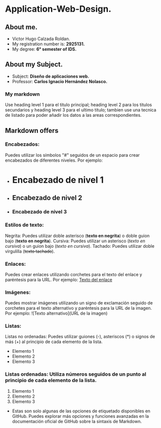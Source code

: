 # Application-Web-Design.
## About me.
- Victor Hugo Calzada Roldan.
- My registration number is: **2925131.**
- My degree: **6° semester of IDS.**

## About my Subject.
- Subject: **Diseño de aplicaciones web.**
- Professor: **Carlos Ignacio Hernández Nolasco.**
### My markdown
Use heading level 1 para el titulo principal; heading level 2 para los titulos secundarios y heading level 3 para el ultimo titulo; tambien use una tecnica de listado para poder añadir los datos a las areas correspondientes.
## Markdown offers
### Encabezados:
Puedes utilizar los símbolos "#" seguidos de un espacio para crear encabezados de diferentes niveles. Por ejemplo:
- # Encabezado de nivel 1
- ## Encabezado de nivel 2
- ### Encabezado de nivel 3


### Estilos de texto:
Negrita: Puedes utilizar doble asterisco (**texto en negrita**) o doble guion bajo (__texto en negrita__).
Cursiva: Puedes utilizar un asterisco (*texto en cursiva*) o un guion bajo (_texto en cursiva_).
Tachado: Puedes utilizar doble virgulilla (~~texto tachado~~).

### Enlaces:
Puedes crear enlaces utilizando corchetes para el texto del enlace y paréntesis para la URL. Por ejemplo:
[Texto del enlace](URL)


### Imágenes:
Puedes mostrar imágenes utilizando un signo de exclamación seguido de corchetes para el texto alternativo y paréntesis para la URL de la imagen. Por ejemplo:
![Texto alternativo](URL de la imagen)


### Listas:
Listas no ordenadas: Puedes utilizar guiones (-), asteriscos (*) o signos de más (+) al principio de cada elemento de la lista.
- Elemento 1
- Elemento 2
- Elemento 3

### Listas ordenadas: Utiliza números seguidos de un punto al principio de cada elemento de la lista.
1. Elemento 1
2. Elemento 2
3. Elemento 3


- Estas son solo algunas de las opciones de etiquetado disponibles en GitHub. Puedes explorar más opciones y funciones avanzadas en la documentación oficial de GitHub sobre la sintaxis de Markdown.
